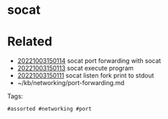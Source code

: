 # socat

# Related

- [20221003150114](/zet/20221003150114/README.md) socat port forwarding with socat
- [20221003150113](/zet/20221003150113/README.md) socat execute program
- [20221003150111](/zet/20221003150111/README.md) socat listen fork print to stdout
- ~/kb/networking/port-forwarding.md

Tags:

    #assorted #networking #port
